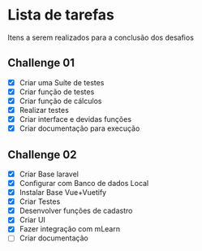 # Lista de tarefas

Itens a serem realizados para a conclusão dos desafios

## Challenge 01

- [x] Criar uma Suíte de testes
- [x] Criar função de testes
- [x] Criar função de cálculos
- [x] Realizar testes
- [x] Criar interface e devidas funções
- [x] Criar documentação para execução

## Challenge 02

- [x] Criar Base laravel
- [x] Configurar com Banco de dados Local
- [x] Instalar Base Vue+Vuetify
- [x] Criar Testes
- [x] Desenvolver funções de cadastro
- [x] Criar UI
- [x] Fazer integração com mLearn
- [ ] Criar documentação
